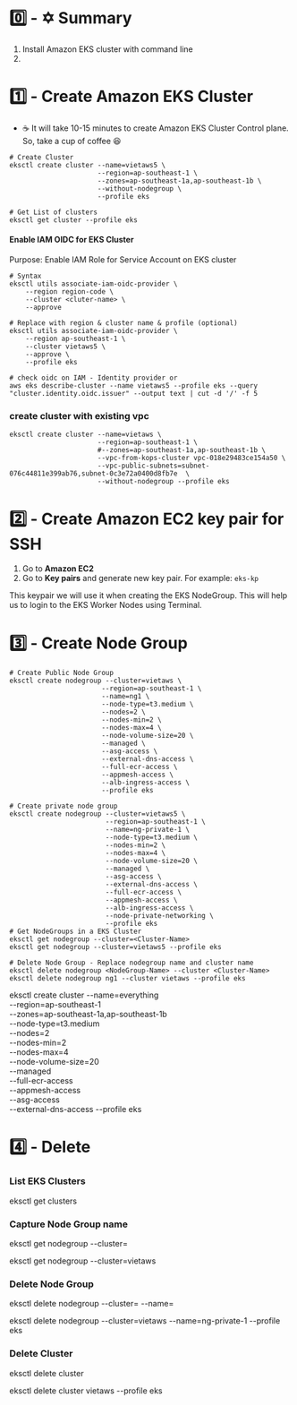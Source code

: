 # 0️⃣ - ✡️ Summary

1. Install Amazon EKS cluster with command line
2.

# 1️⃣ - Create Amazon EKS Cluster

- ☕️ It will take 10-15 minutes to create Amazon EKS Cluster Control plane. So,
  take a cup of coffee 😆

```
# Create Cluster
eksctl create cluster --name=vietaws5 \
                      --region=ap-southeast-1 \
                      --zones=ap-southeast-1a,ap-southeast-1b \
                      --without-nodegroup \
                      --profile eks

# Get List of clusters
eksctl get cluster --profile eks
```

#### Enable IAM OIDC for EKS Cluster

Purpose: Enable IAM Role for Service Account on EKS cluster

```
# Syntax
eksctl utils associate-iam-oidc-provider \
    --region region-code \
    --cluster <cluter-name> \
    --approve

# Replace with region & cluster name & profile (optional)
eksctl utils associate-iam-oidc-provider \
    --region ap-southeast-1 \
    --cluster vietaws5 \
    --approve \
    --profile eks

# check oidc on IAM - Identity provider or
aws eks describe-cluster --name vietaws5 --profile eks --query "cluster.identity.oidc.issuer" --output text | cut -d '/' -f 5

```

### create cluster with existing vpc

```
eksctl create cluster --name=vietaws \
                      --region=ap-southeast-1 \
                      #--zones=ap-southeast-1a,ap-southeast-1b \
                      --vpc-from-kops-cluster vpc-018e29483ce154a50 \
                      --vpc-public-subnets=subnet-076c44811e399ab76,subnet-0c3e72a0400d8fb7e  \
                      --without-nodegroup --profile eks
```

# 2️⃣ - Create Amazon EC2 key pair for SSH

1. Go to **Amazon EC2**
2. Go to **Key pairs** and generate new key pair. For example: `eks-kp`

This keypair we will use it when creating the EKS NodeGroup. This will help us
to login to the EKS Worker Nodes using Terminal.

# 3️⃣ - Create Node Group

```
# Create Public Node Group
eksctl create nodegroup --cluster=vietaws \
                       --region=ap-southeast-1 \
                       --name=ng1 \
                       --node-type=t3.medium \
                       --nodes=2 \
                       --nodes-min=2 \
                       --nodes-max=4 \
                       --node-volume-size=20 \
                       --managed \
                       --asg-access \
                       --external-dns-access \
                       --full-ecr-access \
                       --appmesh-access \
                       --alb-ingress-access \
                       --profile eks

# Create private node group
eksctl create nodegroup --cluster=vietaws5 \
                        --region=ap-southeast-1 \
                        --name=ng-private-1 \
                        --node-type=t3.medium \
                        --nodes-min=2 \
                        --nodes-max=4 \
                        --node-volume-size=20 \
                        --managed \
                        --asg-access \
                        --external-dns-access \
                        --full-ecr-access \
                        --appmesh-access \
                        --alb-ingress-access \
                        --node-private-networking \
                        --profile eks
# Get NodeGroups in a EKS Cluster
eksctl get nodegroup --cluster=<Cluster-Name>
eksctl get nodegroup --cluster=vietaws5 --profile eks

# Delete Node Group - Replace nodegroup name and cluster name
eksctl delete nodegroup <NodeGroup-Name> --cluster <Cluster-Name>
eksctl delete nodegroup ng1 --cluster vietaws --profile eks
```

eksctl create cluster --name=everything \
 --region=ap-southeast-1 \
 --zones=ap-southeast-1a,ap-southeast-1b \
 --node-type=t3.medium \
 --nodes=2 \
 --nodes-min=2 \
 --nodes-max=4 \
 --node-volume-size=20 \
 --managed \
 --full-ecr-access \
 --appmesh-access \
 --asg-access \
 --external-dns-access --profile eks

# 4️⃣ - Delete

### List EKS Clusters

eksctl get clusters

### Capture Node Group name

eksctl get nodegroup --cluster=<clusterName>

eksctl get nodegroup --cluster=vietaws

### Delete Node Group

eksctl delete nodegroup --cluster=<clusterName> --name=<nodegroupName>

eksctl delete nodegroup --cluster=vietaws --name=ng-private-1 --profile eks

### Delete Cluster

eksctl delete cluster <clusterName>

eksctl delete cluster vietaws --profile eks
